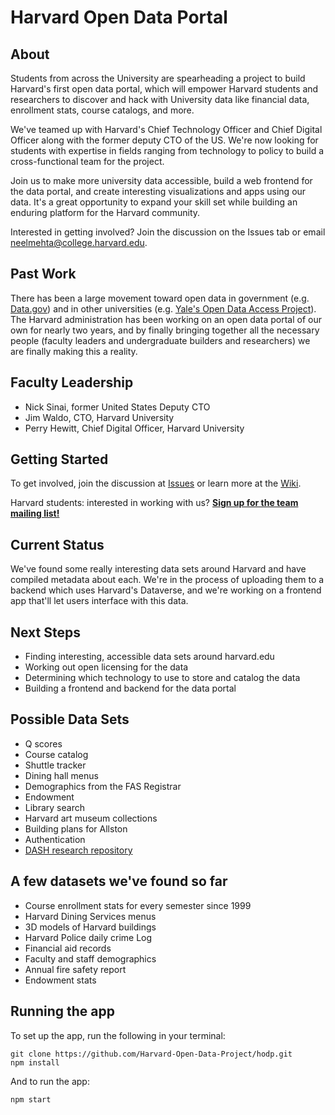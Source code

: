 # Harvard Open Data Portal
## About
Students from across the University are spearheading a project to build Harvard's first open data portal, which will empower Harvard students and researchers to discover and hack with University data like financial data, enrollment stats, course catalogs, and more.

We've teamed up with Harvard's Chief Technology Officer and Chief Digital Officer along with the former deputy CTO of the US. We're now looking for students with expertise in fields ranging from technology to policy to build a cross-functional team for the project.

Join us to make more university data accessible, build a web frontend for the data portal, and create interesting visualizations and apps using our data. It's a great opportunity to expand your skill set while building an enduring platform for the Harvard community.

Interested in getting involved? Join the discussion on the Issues tab or email neelmehta@college.harvard.edu.

## Past Work
There has been a large movement toward open data in government (e.g. [Data.gov](http://data.gov)) and in other universities (e.g. [Yale's Open Data Access Project](http://yoda.yale.edu/)). The Harvard administration has been working on an open data portal of our own for nearly two years, and by finally bringing together all the necessary people (faculty leaders and undergraduate builders and researchers) we are finally making this a reality.

## Faculty Leadership
- Nick Sinai, former United States Deputy CTO
- Jim Waldo, CTO, Harvard University
- Perry Hewitt, Chief Digital Officer, Harvard University

## Getting Started
To get involved, join the discussion at [Issues](https://github.com/Harvard-Open-Data-Project/droid/issues) or learn more at the [Wiki](https://github.com/Harvard-Open-Data-Project/droid/wiki).

Harvard students: interested in working with us? **[Sign up for the team mailing list!](https://groups.google.com/forum/#!forum/harvardopendata)**

## Current Status
We've found some really interesting data sets around Harvard and have compiled metadata about each. We're in the process of uploading them to a backend which uses Harvard's Dataverse, and we're working on a frontend app that'll let users interface with this data.

## Next Steps
- Finding interesting, accessible data sets around harvard.edu
- Working out open licensing for the data
- Determining which technology to use to store and catalog the data
- Building a frontend and backend for the data portal

## Possible Data Sets
- Q scores
- Course catalog
- Shuttle tracker
- Dining hall menus
- Demographics from the FAS Registrar
- Endowment
- Library search
- Harvard art museum collections
- Building plans for Allston
- Authentication
- [DASH research repository](http://dash.harvard.edu/)

## A few datasets we've found so far
- Course enrollment stats for every semester since 1999
- Harvard Dining Services menus
- 3D models of Harvard buildings
- Harvard Police daily crime Log
- Financial aid records
- Faculty and staff demographics
- Annual fire safety report
- Endowment stats

## Running the app
To set up the app, run the following in your terminal:

```
git clone https://github.com/Harvard-Open-Data-Project/hodp.git
npm install
```

And to run the app:

```
npm start
```
